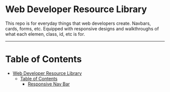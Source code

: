 # Web Developer Resource Library

This repo is for everyday things that web developers create.
Navbars, cards, forms, etc.
Equipped with responsive designs and walkthroughs of what each elemen, class, id, etc is for.

<hr />

# Table of Contents

- [Web Developer Resource Library](#web-developer-resource-library)
  - [Table of Contents](#table-of-contents)
    - [Responsive Nav Bar](./Responsive-Navbar/ReadMe.md)
